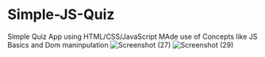 # Simple-JS-Quiz
Simple Quiz App using HTML/CSS/JavaScript
MAde use of Concepts like JS Basics and Dom maninpulation 
![Screenshot (27)](https://user-images.githubusercontent.com/93152317/232308128-c2ec3b0e-1220-40ca-a535-f4c7b394b545.png)
![Screenshot (29)](https://user-images.githubusercontent.com/93152317/232308130-1cb2fe35-f5f9-43c2-a34c-c18dc6f26475.png)
